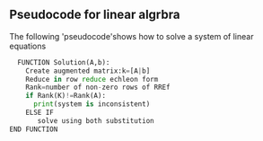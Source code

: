 ## Pseudocode for linear algrbra
The following 'pseudocode'shows how to solve a system of linear equations
```python
  FUNCTION Solution(A,b):
    Create augmented matrix:k=[A|b]
    Reduce in row reduce echleon form
    Rank=number of non-zero rows of RREf
    if Rank(K)!=Rank(A):
      print(system is inconsistent)
    ELSE IF
       solve using both substitution
END FUNCTION
```

